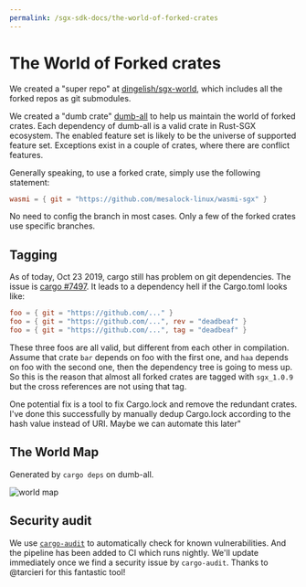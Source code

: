 ```yaml
---
permalink: /sgx-sdk-docs/the-world-of-forked-crates
---
```

# The World of Forked crates

We created a "super repo" at [dingelish/sgx-world](https://github.com/dingelish/sgx-world), which includes all the forked repos as git submodules.

We created a "dumb crate" [dumb-all](https://github.com/dingelish/sgx-world/tree/master/dumb-all) to help us maintain the world of forked crates. Each dependency of dumb-all is a valid crate in Rust-SGX ecosystem. The enabled feature set is likely to be the universe of supported feature set. Exceptions exist in a couple of crates, where there are conflict features.

Generally speaking, to use a forked crate, simply use the following statement:

```toml
wasmi = { git = "https://github.com/mesalock-linux/wasmi-sgx" }
```

No need to config the branch in most cases. Only a few of the forked crates use specific branches.

## Tagging

As of today, Oct 23 2019, cargo still has problem on git dependencies. The issue is [cargo #7497](https://github.com/rust-lang/cargo/issues/7497). It leads to a dependency hell if the Cargo.toml looks like:

```toml
foo = { git = "https://github.com/..." }
foo = { git = "https://github.com/...", rev = "deadbeaf" }
foo = { git = "https://github.com/...", tag = "deadbeaf" }
```

These three foos are all valid, but different from each other in compilation. Assume that crate `bar` depends on foo with the first one, and `haa` depends on foo with the second one, then the dependency tree is going to mess up. So this is the reason that almost all forked crates are tagged with `sgx_1.0.9` but the cross references are not using that tag.

One potential fix is a tool to fix Cargo.lock and remove the redundant crates. I've done this successfully by manually dedup Cargo.lock according to the hash value instead of URI. Maybe we can automate this later"

## The World Map

Generated by `cargo deps` on dumb-all.

![world map](https://github.com/dingelish/sgx-world/raw/master/dumb-all/world.png)

## Security audit

We use [`cargo-audit`](https://github.com/RustSec/cargo-audit) to automatically check for known vulnerabilities. And the pipeline has been added to CI which runs nightly. We'll update immediately once we find a security issue by `cargo-audit`. Thanks to @tarcieri for this fantastic tool!
